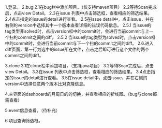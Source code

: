 1.登录。
2.bug
   2.1在bug栏中添加项目。（仅支持maven项目）
   2.2等待Scan完成后，点击view Detail。
   2.3在issue 列表中点击筛选框，查看相应的筛选结果。
   2.4点击指定的issue的detail进行查看。
   2.5在issue detail中，点击issue，并在右侧的version中选择其中一个版本查看详细的错误代码信息。
     2.5.1
         当issue的tag类型非solved时，点击version框中的commit时，会进行当前commit与上一个扫的commit之间的diff。
     2.5.2
         当issue的tag类型为solved时，点击version框中的commit时，会进行当前commit与下一个扫的commit之间的diff。
   2.6.进入diff页面，第一行为选中的issue所在文件，点击之后即可进行这个文件的两个commit之间的diff。

3.clone
   3.1在clone栏中添加项目。（支持java项目）
   3.2等待Scan完成后，点击view Detail。
   3.3在issue 列表中点击筛选框，查看相应的筛选结果。
   3.4点击指定的issue的detail进行查看。
   3.5在issue detail中，点击issue，并在右侧的version中选择任意两个版本比对克隆信息。

4.主界面的dashboard的月周日的的切换，并查看相应的折线图。（bug与clone都需查看）

5.event信息查看。（待补充）

6.项目查询筛选框。
